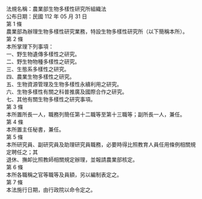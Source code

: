 法規名稱：農業部生物多樣性研究所組織法  
公布日期：民國 112 年 05 月 31 日  
第 1 條  
農業部為辦理生物多樣性研究業務，特設生物多樣性研究所（以下簡稱本所）。  
第 2 條  
本所掌理下列事項：  
一、野生物遺傳多樣性之研究。  
二、野生物物種多樣性之研究。  
三、生態系多樣性之研究。  
四、農業生物多樣性之研究。  
五、生物資源管理及生物多樣性永續利用之研究。  
六、生物多樣性有關之科普推廣及國際合作之研究。  
七、其他有關生物多樣性之研究事項。  
第 3 條  
本所置所長一人，職務列簡任第十二職等至第十三職等；副所長一人，兼任。  
第 4 條  
本所置主任秘書，兼任。  
第 5 條  
本所研究員、副研究員及助理研究員職務，必要時得比照教育人員任用條例相關規定聘任之；其  
退休、撫卹比照教師相關規定辦理，並報請農業部核定。  
第 6 條  
本所各職稱之官等職等及員額，另以編制表定之。  
第 7 條  
本法施行日期，由行政院以命令定之。  


